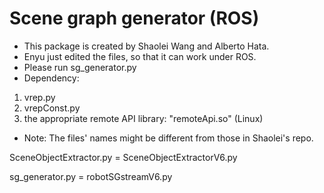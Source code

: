 # Scene graph generator (ROS)

- This package is created by Shaolei Wang and Alberto Hata.
- Enyu just edited the files, so that it can work under ROS.
- Please run sg_generator.py
- Dependency:  
1. vrep.py
2. vrepConst.py
3. the appropriate remote API library: "remoteApi.so" (Linux)

- Note:
The files' names might be different from those in Shaolei's repo.

SceneObjectExtractor.py = SceneObjectExtractorV6.py

sg_generator.py = robotSGstreamV6.py
